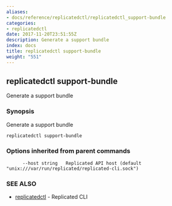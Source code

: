 ```yaml
---
aliases:
- docs/reference/replicatedctl/replicatedctl_support-bundle
categories:
- replicatedctl
date: 2017-11-20T23:51:55Z
description: Generate a support bundle
index: docs
title: replicatedctl support-bundle
weight: "551"
---
```


## replicatedctl support-bundle

Generate a support bundle

### Synopsis


Generate a support bundle

```
replicatedctl support-bundle
```

### Options inherited from parent commands

```
      --host string   Replicated API host (default "unix:///var/run/replicated/replicated-cli.sock")
```

### SEE ALSO
* [replicatedctl](/api/replicatedctl/)	 - Replicated CLI


